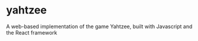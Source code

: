 # yahtzee

A web-based implementation of the game Yahtzee, built with Javascript and the React framework

